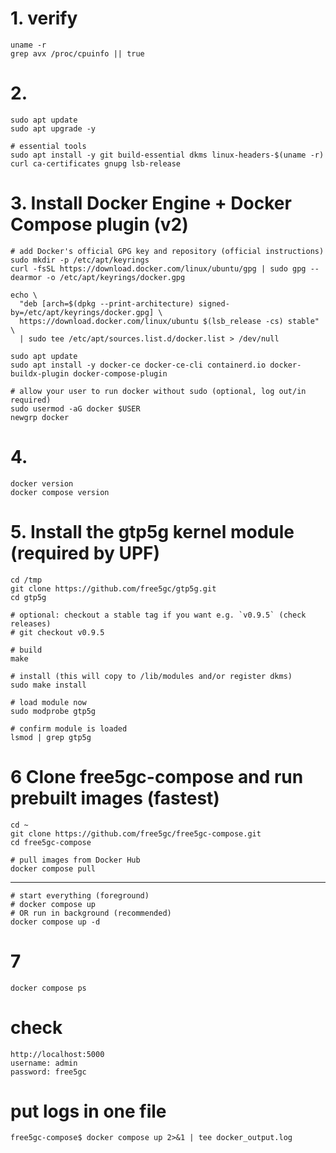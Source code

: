 # 1. verify 
```
uname -r
grep avx /proc/cpuinfo || true
```


# 2. 
```
sudo apt update
sudo apt upgrade -y

# essential tools
sudo apt install -y git build-essential dkms linux-headers-$(uname -r) curl ca-certificates gnupg lsb-release
```

# 3. Install Docker Engine + Docker Compose plugin (v2)
```
# add Docker's official GPG key and repository (official instructions)
sudo mkdir -p /etc/apt/keyrings
curl -fsSL https://download.docker.com/linux/ubuntu/gpg | sudo gpg --dearmor -o /etc/apt/keyrings/docker.gpg

echo \
  "deb [arch=$(dpkg --print-architecture) signed-by=/etc/apt/keyrings/docker.gpg] \
  https://download.docker.com/linux/ubuntu $(lsb_release -cs) stable" \
  | sudo tee /etc/apt/sources.list.d/docker.list > /dev/null

sudo apt update
sudo apt install -y docker-ce docker-ce-cli containerd.io docker-buildx-plugin docker-compose-plugin

# allow your user to run docker without sudo (optional, log out/in required)
sudo usermod -aG docker $USER
newgrp docker
```

# 4. 
```
docker version
docker compose version
```
# 5. Install the gtp5g kernel module (required by UPF)
```
cd /tmp
git clone https://github.com/free5gc/gtp5g.git
cd gtp5g

# optional: checkout a stable tag if you want e.g. `v0.9.5` (check releases)
# git checkout v0.9.5

# build
make

# install (this will copy to /lib/modules and/or register dkms)
sudo make install

# load module now
sudo modprobe gtp5g

# confirm module is loaded
lsmod | grep gtp5g

```
# 6 Clone free5gc-compose and run prebuilt images (fastest)
```
cd ~
git clone https://github.com/free5gc/free5gc-compose.git
cd free5gc-compose

# pull images from Docker Hub
docker compose pull
```

----

```
# start everything (foreground)
# docker compose up
# OR run in background (recommended)
docker compose up -d

```

# 7
```
docker compose ps
```


# check 
```
http://localhost:5000
username: admin
password: free5gc
```



# put logs in one file 
```
free5gc-compose$ docker compose up 2>&1 | tee docker_output.log
```
